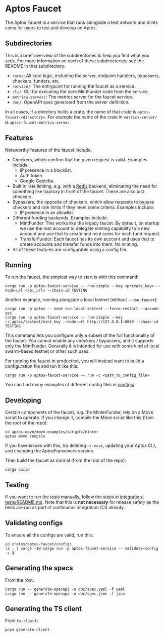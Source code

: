 # Aptos Faucet

The Aptos Faucet is a service that runs alongside a test network and mints coins for users to test and develop on Aptos.

## Subdirectories
This is a brief overview of the subdirectories to help you find what you seek. For more information on each of these subdirectories, see the README in that subdirectory.

- `core/`: All core logic, including the server, endpoint handlers, bypassers, checkers, funders, etc.
- `service/`: The entrypoint for running the faucet as a service.
- `cli/`: CLI for executing the core MintFunder code from the service.
- `metrics-server/`: The metrics server for the faucet service.
- `doc/`: OpenAPI spec generated from the server definition.

In all cases, if a directory holds a crate, the name of that crate is `aptos-faucet-<directory>`. For example the name of the crate in `metrics-server/` is `aptos-faucet-metrics-server`.

## Features

Noteworthy features of the faucet include:
- Checkers, which confirm that the given request is valid. Examples include:
  - IP presence in a blocklist.
  - Auth token.
  - Google Captcha.
- Built in rate limiting, e.g. with a [Redis](https://redis.io/) backend, eliminating the need for something like haproxy in front of the faucet. These are also just checkers.
- Bypassers, the opposite of checkers, which allow requests to bypass checkers and rate limits if they meet some criteria. Examples include:
  - IP presence in an allowlist.
- Different funding backends. Examples include:
  - MintFunder: This works like the legacy faucet. By default, on startup we use the root account to delegate minting capability to a new account and use that to create and mint coins for each fund request.
  - TransferFunder: Each faucet has its own account and uses that to create accounts and transfer funds into them. No minting.
- All of these features are configurable using a config file.

## Running
To run the faucet, the simplest way to start is with this command:
```
cargo run -p aptos-faucet-service -- run-simple --key <private_key> --node-url <api_url> --chain-id TESTING
```

Another example, running alongside a local testnet (without `--use-faucet`):
```
cargo run -p aptos -- node run-local-testnet --force-restart --assume-yes
cargo run -p aptos-faucet-service -- run-simple --key ~/.aptos/testnet/mint.key --node-url http://127.0.0.1:8080 --chain-id TESTING
```

This command lets you configure only a subset of the full functionality of the faucet. You cannot enable any checkers / bypassers, and it supports only the MintFunder. Generally it is intended for use with some kind of local swarm-based testnet or other such uses.

For running the faucet in production, you will instead want to build a configuration file and run it like this:
```
cargo run -p aptos-faucet-service -- run -c <path_to_config_file>
```

You can find many examples of different config files in [configs/](configs/).

## Developing
Certain components of the faucet, e.g. the MinterFunder, rely on a Move script to operate. If you change it, compile the Move script like this (from the root of the repo):
```
cd aptos-move/move-examples/scripts/minter
aptos move compile
```

If you have issues with this, try deleting `~/.move`, updating your Aptos CLI, and changing the AptosFramework version.

Then build the faucet as normal (from the root of the repo):
```
cargo build
```

## Testing
If you want to run the tests manually, follow the steps in [integration-tests/README.md](integration-tests/README.md). Note that this is **not necessary** for release safety as the tests are run as part of continuous integration (CI) already.

## Validating configs
To ensure all the configs are valid, run this:
```
cd crates/aptos-faucet/configs
ls . | xargs -I@ cargo run -p aptos-faucet-service -- validate-config -c @
```

## Generating the specs
From the root:
```
cargo run -- generate-openapi -o doc/spec.yaml -f yaml
cargo run -- generate-openapi -o doc/spec.json -f json
```

## Generating the TS client
From `ts-client`:
```
pnpm generate-client
```
